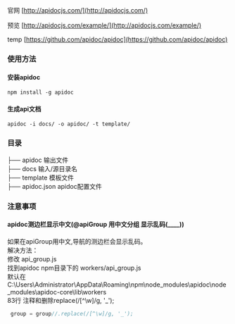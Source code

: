 官网 [http://apidocjs.com/](http://apidocjs.com/)

预览 [http://apidocjs.com/example/](http://apidocjs.com/example/)

temp  [https://github.com/apidoc/apidoc](https://github.com/apidoc/apidoc)


### 使用方法
#### 安装apidoc
```npm
npm install -g apidoc
```
#### 生成api文档
```npm
apidoc -i docs/ -o apidoc/ -t template/
```

### 目录

├── apidoc 输出文件  
├── docs 输入/源目录名   
├── template  模板文件   
├── apidoc.json apidoc配置文件   


### 注意事项
#### apidoc测边栏显示中文(@apiGroup 用中文分组 显示乱码(____))
如果在apiGroup用中文,导航的测边栏会显示乱码。   
解决方法：   
修改 api_group.js    
找到apidoc npm目录下的 workers/api_group.js     
默认在 C:\Users\Administrator\AppData\Roaming\npm\node_modules\apidoc\node_modules\apidoc-core\lib\workers    
83行 注释和删除replace(/[^\w]/g, '_');       
```js
 group = group//.replace(/[^\w]/g, '_');
```

